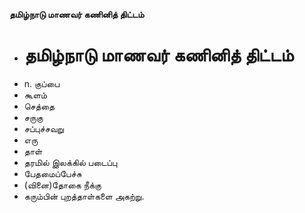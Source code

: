 **தமிழ்நாடு மாணவர் கணினித் திட்டம்**
- # தமிழ்நாடு மாணவர் கணினித் திட்டம்
- n. குப்பை
- கூளம்
- செத்தை
- சருகு
- சப்புச்சவறு
- எரு
- தாள்
- தரமில் இலக்கில் படைப்பு
- பேதமைப்பேச்சு
- (வினை)தோகை நீக்கு
- கரும்பின் புறத்தாள்களை அகற்று.

